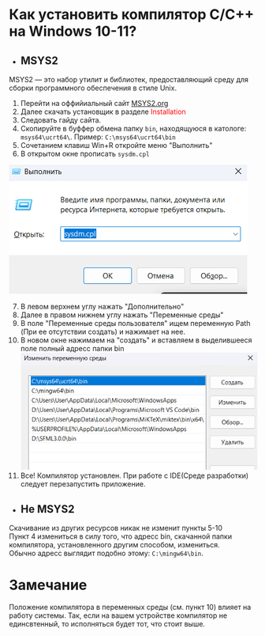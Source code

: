 # Как установить компилятор C/C++ на Windows 10-11?
* ## MSYS2   
MSYS2 — это набор утилит и библиотек, предоставляющий среду для сборки программного обеспечения в стиле Unix. 
1. Перейти на оффийиальный сайт [MSYS2.org](https://www.msys2.org/)
2. Далее скачать установщик в разделе <span style="color: red;">Installation</span>
3. Следовать гайду сайта.
4. Скопируйте в буффер обмена папку `bin`, находящуюся в катологе: `msys64\ucrt64\`. Пример: ``C:\msys64\ucrt64\bin``
5. Сочетанием клавиш Win+R откройте меню "Выполнить"
6. В открытом окне прописать `sysdm.cpl`

![alt text](How_to_download_C\image.png)

7. В левом верхнем углу нажать "Дополнительно"
8. Далее в правом нижнем углу нажать "Переменные среды"
9. В поле "Переменные среды пользователя" ищем переменную Path 
(При ее отсутствии создать) и нажимает на нее.
10. В новом окне нажимаем на "создать" и вставляем в выделившееся поле полный адресс папки bin
![alt text](How_to_download_C\image-1.png)
11. Все! Компилятор установлен. При работе с IDE(Среде разработки) следует перезапустить приложение.
* ## Не MSYS2
Скачивание из других ресурсов никак не изменит пункты 5-10\
Пункт 4 измениться в силу того, что адресс bin, скачанной папки компилятора, установленного другим способом, измениться.\
Обычно адресс выглядит подобно этому: `C:\mingw64\bin`. 
# Замечание
Положение компилятора в переменных среды (см. пункт 10) влияет на работу системы. Так, если на вашем устройстве компилятор не единсвтенный, то исполняться будет тот, что стоит выше. 